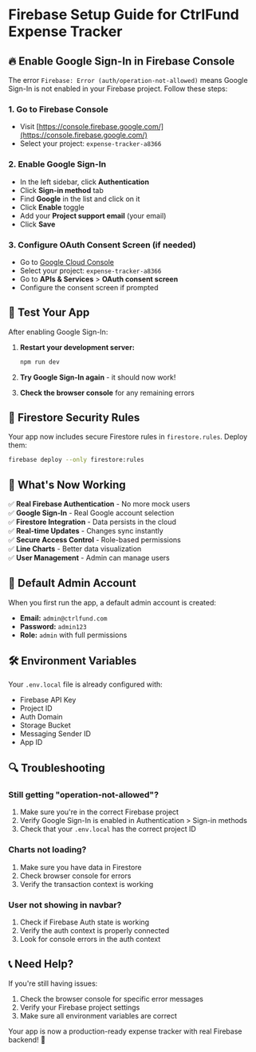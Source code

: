 # Firebase Setup Guide for CtrlFund Expense Tracker

## 🔥 Enable Google Sign-In in Firebase Console

The error `Firebase: Error (auth/operation-not-allowed)` means Google Sign-In is not enabled in your Firebase project. Follow these steps:

### 1. Go to Firebase Console
- Visit [https://console.firebase.google.com/](https://console.firebase.google.com/)
- Select your project: `expense-tracker-a8366`

### 2. Enable Google Sign-In
- In the left sidebar, click **Authentication**
- Click **Sign-in method** tab
- Find **Google** in the list and click on it
- Click **Enable** toggle
- Add your **Project support email** (your email)
- Click **Save**

### 3. Configure OAuth Consent Screen (if needed)
- Go to [Google Cloud Console](https://console.cloud.google.com/)
- Select your project: `expense-tracker-a8366`
- Go to **APIs & Services** > **OAuth consent screen**
- Configure the consent screen if prompted

## 📱 Test Your App

After enabling Google Sign-In:

1. **Restart your development server:**
   ```bash
   npm run dev
   ```

2. **Try Google Sign-In again** - it should now work!

3. **Check the browser console** for any remaining errors

## 🔐 Firestore Security Rules

Your app now includes secure Firestore rules in `firestore.rules`. Deploy them:

```bash
firebase deploy --only firestore:rules
```

## 🚀 What's Now Working

✅ **Real Firebase Authentication** - No more mock users  
✅ **Google Sign-In** - Real Google account selection  
✅ **Firestore Integration** - Data persists in the cloud  
✅ **Real-time Updates** - Changes sync instantly  
✅ **Secure Access Control** - Role-based permissions  
✅ **Line Charts** - Better data visualization  
✅ **User Management** - Admin can manage users  

## 👤 Default Admin Account

When you first run the app, a default admin account is created:
- **Email:** `admin@ctrlfund.com`
- **Password:** `admin123`
- **Role:** `admin` with full permissions

## 🛠️ Environment Variables

Your `.env.local` file is already configured with:
- Firebase API Key
- Project ID
- Auth Domain
- Storage Bucket
- Messaging Sender ID
- App ID

## 🔍 Troubleshooting

### Still getting "operation-not-allowed"?
1. Make sure you're in the correct Firebase project
2. Verify Google Sign-In is enabled in Authentication > Sign-in methods
3. Check that your `.env.local` has the correct project ID

### Charts not loading?
1. Make sure you have data in Firestore
2. Check browser console for errors
3. Verify the transaction context is working

### User not showing in navbar?
1. Check if Firebase Auth state is working
2. Verify the auth context is properly connected
3. Look for console errors in the auth context

## 📞 Need Help?

If you're still having issues:
1. Check the browser console for specific error messages
2. Verify your Firebase project settings
3. Make sure all environment variables are correct

Your app is now a production-ready expense tracker with real Firebase backend! 🎉 